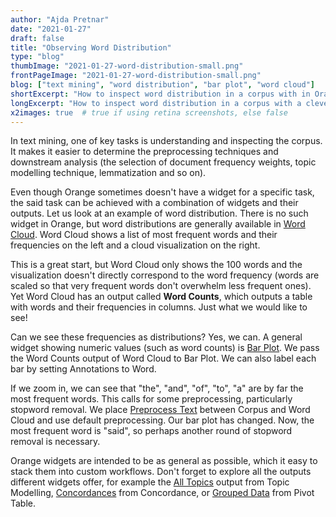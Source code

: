 ```yaml
---
author: "Ajda Pretnar"
date: "2021-01-27"
draft: false
title: "Observing Word Distribution"
type: "blog"
thumbImage: "2021-01-27-word-distribution-small.png"
frontPageImage: "2021-01-27-word-distribution-small.png"
blog: ["text mining", "word distribution", "bar plot", "word cloud"]
shortExcerpt: "How to inspect word distribution in a corpus with in Orange."
longExcerpt: "How to inspect word distribution in a corpus with a clever combination of widgets in Orange."
x2images: true  # true if using retina screenshots, else false
---
```


In text mining, one of key tasks is understanding and inspecting the corpus. It makes it easier to determine the preprocessing techniques and downstream analysis (the selection of document frequency weights, topic modelling technique, lemmatization and so on).

Even though Orange sometimes doesn't have a widget for a specific task, the said task can be achieved with a combination of widgets and their outputs. Let us look at an example of word distribution. There is no such widget in Orange, but word distributions are generally available in [Word Cloud](https://orangedatamining.com/widget-catalog/text-mining/wordcloud/). Word Cloud shows a list of most frequent words and their frequencies on the left and a cloud visualization on the right.

<WorkflowScreenshot src="2021-01-27-word-cloud.png" />

This is a great start, but Word Cloud only shows the 100 words and the visualization doesn't directly correspond to the word frequency (words are scaled so that very frequent words don't overwhelm less frequent ones). Yet Word Cloud has an output called **Word Counts**, which outputs a table with words and their frequencies in columns. Just what we would like to see!

<WorkflowScreenshot src="2021-01-27-data-table.png" />

Can we see these frequencies as distributions? Yes, we can. A general widget showing numeric values (such as word counts) is [Bar Plot](https://orangedatamining.com/widget-catalog/visualize/barplot/). We pass the Word Counts output of Word Cloud to Bar Plot. We can also label each bar by setting Annotations to Word.

<WorkflowScreenshot src="2021-01-27-bar-plot.png" />

If we zoom in, we can see that "the", "and", "of", "to", "a" are by far the most frequent words. This calls for some preprocessing, particularly stopword removal. We place [Preprocess Text](https://orangedatamining.com/widget-catalog/text-mining/preprocesstext/) between Corpus and Word Cloud and use default preprocessing. Our bar plot has changed. Now, the most frequent word is "said", so perhaps another round of stopword removal is necessary.

<WorkflowScreenshot src="2021-01-27-word-distribution.png" />

<WorkflowScreenshot src="2021-01-27-workflow.png" />

Orange widgets are intended to be as general as possible, which it easy to stack them into custom workflows. Don't forget to explore all the outputs different widgets offer, for example the [All Topics](https://orangedatamining.com/widget-catalog/text-mining/topicmodelling-widget/) output from Topic Modelling, [Concordances](https://orangedatamining.com/widget-catalog/text-mining/concordance/) from Concordance, or [Grouped Data](https://orangedatamining.com/blog/2019/2019-08-27-pivot-table/) from Pivot Table.

